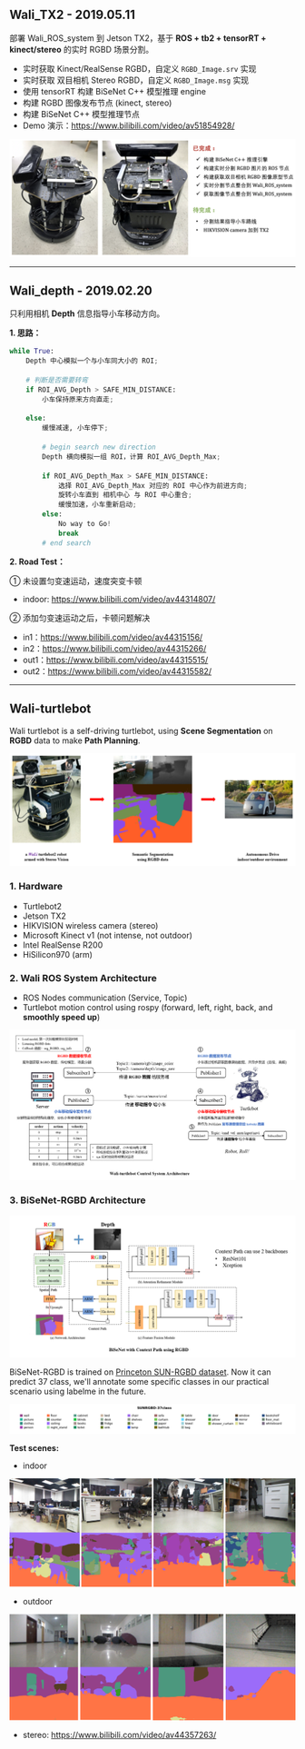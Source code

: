 
## Wali_TX2 - 2019.05.11

部署 Wali_ROS_system 到 Jetson TX2，基于 **ROS + tb2 + tensorRT + kinect/stereo** 的实时 RGBD 场景分割。
- 实时获取 Kinect/RealSense RGBD，自定义 `RGBD_Image.srv` 实现
- 实时获取 双目相机 Stereo RGBD，自定义 `RGBD_Image.msg` 实现
- 使用 tensorRT 构建 BiSeNet C++ 模型推理 engine
- 构建 RGBD 图像发布节点 (kinect, stereo)
- 构建 BiSeNet C++ 模型推理节点
- Demo 演示：https://www.bilibili.com/video/av51854928/

![wali_TX2](assets/wali_TX2.png)

---

## Wali_depth - 2019.02.20

只利用相机 **Depth** 信息指导小车移动方向。

**1. 思路：**

```py
while True:
	Depth 中心模拟一个与小车同大小的 ROI;

	# 判断是否需要转弯
	if ROI_AVG_Depth > SAFE_MIN_DISTANCE:
		小车保持原来方向直走;

	else:
		缓慢减速, 小车停下;

		# begin search new direction
		Depth 横向模拟一组 ROI，计算 ROI_AVG_Depth_Max;

		if ROI_AVG_Depth_Max > SAFE_MIN_DISTANCE:
			选择 ROI_AVG_Depth_Max 对应的 ROI 中心作为前进方向;
			旋转小车直到 相机中心 与 ROI 中心重合;
	  		缓慢加速，小车重新启动;
	  	else:
	  		No way to Go!
	  		break
		# end search
```


**2. Road Test：**

① 未设置匀变速运动，速度突变卡顿
- indoor: https://www.bilibili.com/video/av44314807/

② 添加匀变速运动之后，卡顿问题解决
- in1：https://www.bilibili.com/video/av44315156/
- in2：https://www.bilibili.com/video/av44315266/
- out1：https://www.bilibili.com/video/av44315515/
- out2：https://www.bilibili.com/video/av44315582/

---

## Wali-turtlebot
Wali turtlebot is a self-driving turtlebot, using **Scene Segmentation** on **RGBD** data to make **Path Planning**.

![auto_drive](assets/auto_drive.png)

### 1. Hardware
- Turtlebot2
- Jetson TX2
- HIKVISION wireless camera (stereo)
- Microsoft Kinect v1 (not intense, not outdoor)
- Intel RealSense R200
- HiSilicon970 (arm)

### 2. Wali ROS System Architecture
- ROS Nodes communication (Service, Topic)
- Turtlebot motion control using rospy (forward, left, right, back, and **smoothly speed up**)

![wali_arc](assets/wali_arc.png)

### 3. BiSeNet-RGBD Architecture

![bisenet_rgbd](assets/bisenet_rgbd.png)

BiSeNet-RGBD is trained on [Princeton SUN-RGBD dataset](http://rgbd.cs.princeton.edu/). Now it can predict 37 class, we'll annotate some specific classes in our practical scenario using labelme in the future. 

![SUNRGB_37_label_map.png](assets/SUNRGB_37_label_map.png)

**Test scenes:**

- indoor

![indoor](assets/indoor.png)

- outdoor

![outdoor](assets/outdoor.png)

- stereo: https://www.bilibili.com/video/av44357263/